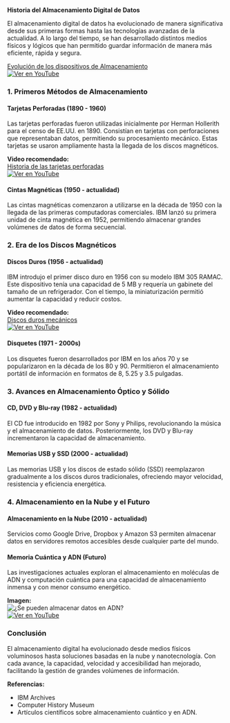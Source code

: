 **Historia del Almacenamiento Digital de Datos**

El almacenamiento digital de datos ha evolucionado de manera significativa desde sus primeras formas hasta las tecnologías avanzadas de la actualidad. A lo largo del tiempo, se han desarrollado distintos medios físicos y lógicos que han permitido guardar información de manera más eficiente, rápida y segura.

[Evolución de los dispositivos de Almacenamiento](https://youtu.be/V7qg1WGSdvc?si=7Coo6vX7iJg8aICJ)   
[![Ver en YouTube](https://img.youtube.com/vi/V7qg1WGSdvc/0.jpg)](https://www.youtube.com/watch?v=V7qg1WGSdvc)  

### **1. Primeros Métodos de Almacenamiento**

#### **Tarjetas Perforadas (1890 - 1960)**
Las tarjetas perforadas fueron utilizadas inicialmente por Herman Hollerith para el censo de EE.UU. en 1890. Consistían en tarjetas con perforaciones que representaban datos, permitiendo su procesamiento mecánico. Estas tarjetas se usaron ampliamente hasta la llegada de los discos magnéticos.

**Video recomendado:**   
[Historia de las tarjetas perforadas](https://youtu.be/IVg3-X8PkY4?si=mebt673l4-oR9aO0)   
[![Ver en YouTube](https://img.youtube.com/vi/IVg3-X8PkY4/0.jpg)](https://www.youtube.com/watch?v=IVg3-X8PkY4)    

#### **Cintas Magnéticas (1950 - actualidad)**
Las cintas magnéticas comenzaron a utilizarse en la década de 1950 con la llegada de las primeras computadoras comerciales. IBM lanzó su primera unidad de cinta magnética en 1952, permitiendo almacenar grandes volúmenes de datos de forma secuencial.


### **2. Era de los Discos Magnéticos**

#### **Discos Duros (1956 - actualidad)**
IBM introdujo el primer disco duro en 1956 con su modelo IBM 305 RAMAC. Este dispositivo tenía una capacidad de 5 MB y requería un gabinete del tamaño de un refrigerador. Con el tiempo, la miniaturización permitió aumentar la capacidad y reducir costos.

**Video recomendado:**    
[Discos duros mecánicos](https://youtu.be/oD9sfQQj5zM?si=mebt673l4-oR9aO0)   
[![Ver en YouTube](https://img.youtube.com/vi/oD9sfQQj5zM/0.jpg)](https://www.youtube.com/watch?v=oD9sfQQj5zM)    

#### **Disquetes (1971 - 2000s)**
Los disquetes fueron desarrollados por IBM en los años 70 y se popularizaron en la década de los 80 y 90. Permitieron el almacenamiento portátil de información en formatos de 8, 5.25 y 3.5 pulgadas.


### **3. Avances en Almacenamiento Óptico y Sólido**

#### **CD, DVD y Blu-ray (1982 - actualidad)**
El CD fue introducido en 1982 por Sony y Philips, revolucionando la música y el almacenamiento de datos. Posteriormente, los DVD y Blu-ray incrementaron la capacidad de almacenamiento.


#### **Memorias USB y SSD (2000 - actualidad)**
Las memorias USB y los discos de estado sólido (SSD) reemplazaron gradualmente a los discos duros tradicionales, ofreciendo mayor velocidad, resistencia y eficiencia energética.


### **4. Almacenamiento en la Nube y el Futuro**

#### **Almacenamiento en la Nube (2010 - actualidad)**
Servicios como Google Drive, Dropbox y Amazon S3 permiten almacenar datos en servidores remotos accesibles desde cualquier parte del mundo.


#### **Memoria Cuántica y ADN (Futuro)**
Las investigaciones actuales exploran el almacenamiento en moléculas de ADN y computación cuántica para una capacidad de almacenamiento inmensa y con menor consumo energético.

**Imagen:**    
![¿Se pueden almacenar datos en ADN?](https://youtu.be/reYLgtJXYu8?si=mebt673l4-oR9aO0)   
[![Ver en YouTube](https://img.youtube.com/vi/reYLgtJXYu8/0.jpg)](https://www.youtube.com/watch?v=reYLgtJXYu8)   

### **Conclusión**
El almacenamiento digital ha evolucionado desde medios físicos voluminosos hasta soluciones basadas en la nube y nanotecnología. Con cada avance, la capacidad, velocidad y accesibilidad han mejorado, facilitando la gestión de grandes volúmenes de información.

**Referencias:**
- IBM Archives
- Computer History Museum
- Artículos científicos sobre almacenamiento cuántico y en ADN.

